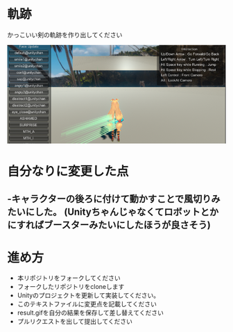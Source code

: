 # 軌跡
かっこいい剣の軌跡を作り出してください

![結果画像](result.png)

# 自分なりに変更した点
-キャラクターの後ろに付けて動かすことで風切りみたいにした。
(Unityちゃんじゃなくてロボットとかにすればブースターみたいにしたほうが良さそう)
-

# 進め方

- 本リポジトリをフォークしてください
- フォークしたリポジトリをcloneします
- Unityのプロジェクトを更新して実装してください。
- このテキストファイルに変更点を記載してください
- result.gifを自分の結果を保存して差し替えてください
- プルリクエストを出して提出してください
